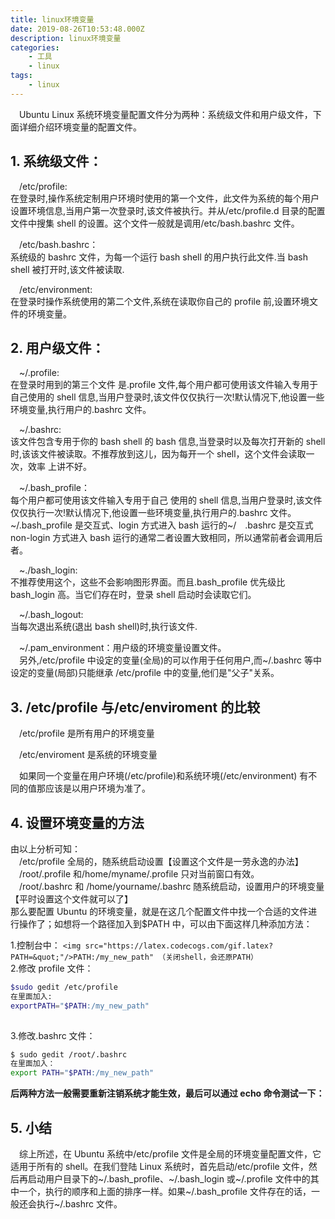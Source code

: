```yaml
---
title: linux环境变量
date: 2019-08-26T10:53:48.000Z
description: linux环境变量
categories:
    - 工具
    - linux
tags:
    - linux
---  
```

  
  
&emsp;Ubuntu Linux 系统环境变量配置文件分为两种：系统级文件和用户级文件，下面详细介绍环境变量的配置文件。
  
##  1. 系统级文件：
  
  
&emsp;/etc/profile:  
在登录时,操作系统定制用户环境时使用的第一个文件，此文件为系统的每个用户设置环境信息,当用户第一次登录时,该文件被执行。并从/etc/profile.d 目录的配置文件中搜集 shell 的设置。这个文件一般就是调用/etc/bash.bashrc 文件。
  
&emsp;/etc/bash.bashrc：  
系统级的 bashrc 文件，为每一个运行 bash shell 的用户执行此文件.当 bash shell 被打开时,该文件被读取.
  
&emsp;/etc/environment:  
在登录时操作系统使用的第二个文件,系统在读取你自己的 profile 前,设置环境文件的环境变量。
  
##  2. 用户级文件：
  
  
&emsp;~/.profile:  
在登录时用到的第三个文件 是.profile 文件,每个用户都可使用该文件输入专用于自己使用的 shell 信息,当用户登录时,该文件仅仅执行一次!默认情况下,他设置一些环境变量,执行用户的.bashrc 文件。
  
&emsp;~/.bashrc:  
该文件包含专用于你的 bash shell 的 bash 信息,当登录时以及每次打开新的 shell 时,该该文件被读取。不推荐放到这儿，因为每开一个 shell，这个文件会读取一次，效率 上讲不好。
  
&emsp;~/.bash_profile：  
每个用户都可使用该文件输入专用于自己 使用的 shell 信息,当用户登录时,该文件仅仅执行一次!默认情况下,他设置一些环境变量,执行用户的.bashrc 文件。~/.bash_profile 是交互式、login 方式进入 bash 运行的~/&emsp;.bashrc 是交互式 non-login 方式进入 bash 运行的通常二者设置大致相同，所以通常前者会调用后者。
  
&emsp;~./bash_login:  
不推荐使用这个，这些不会影响图形界面。而且.bash_profile 优先级比 bash_login 高。当它们存在时，登录 shell 启动时会读取它们。
  
&emsp;~/.bash_logout:  
当每次退出系统(退出 bash shell)时,执行该文件.
  
&emsp;~/.pam_environment：用户级的环境变量设置文件。  
&emsp;另外,/etc/profile 中设定的变量(全局)的可以作用于任何用户,而~/.bashrc 等中设定的变量(局部)只能继承 /etc/profile 中的变量,他们是"父子"关系。
  
##  3. /etc/profile 与/etc/enviroment 的比较
  
  
&emsp;/etc/profile 是所有用户的环境变量
  
&emsp;/etc/enviroment 是系统的环境变量
  
&emsp;如果同一个变量在用户环境(/etc/profile)和系统环境(/etc/environment) 有不同的值那应该是以用户环境为准了。
  
##  4. 设置环境变量的方法
  
  
由以上分析可知：  
&emsp;/etc/profile 全局的，随系统启动设置【设置这个文件是一劳永逸的办法】  
&emsp;/root/.profile 和/home/myname/.profile 只对当前窗口有效。  
&emsp;/root/.bashrc 和 /home/yourname/.bashrc 随系统启动，设置用户的环境变量【平时设置这个文件就可以了】  
那么要配置 Ubuntu 的环境变量，就是在这几个配置文件中找一个合适的文件进行操作了；如想将一个路径加入到\$PATH 中，可以由下面这样几种添加方法： 
  
1.控制台中：
`<img src="https://latex.codecogs.com/gif.latex?PATH=&quot;"/>PATH:/my_new_path" （关闭shell，会还原PATH）`  
2.修改 profile 文件：
  
```bash
$sudo gedit /etc/profile
在里面加入:
exportPATH="$PATH:/my_new_path"
  
```
  
3.修改.bashrc 文件：
  
```bash
$ sudo gedit /root/.bashrc
在里面加入：
export PATH="$PATH:/my_new_path"
```
  
**后两种方法一般需要重新注销系统才能生效，最后可以通过 echo 命令测试一下：**
  
##  5. 小结
  
&emsp;综上所述，在 Ubuntu 系统中/etc/profile 文件是全局的环境变量配置文件，它适用于所有的 shell。在我们登陆 Linux 系统时，首先启动/etc/profile 文件，然后再启动用户目录下的~/.bash_profile、~/.bash_login 或~/.profile 文件中的其中一个，执行的顺序和上面的排序一样。如果~/.bash_profile 文件存在的话，一般还会执行~/.bashrc 文件。
  